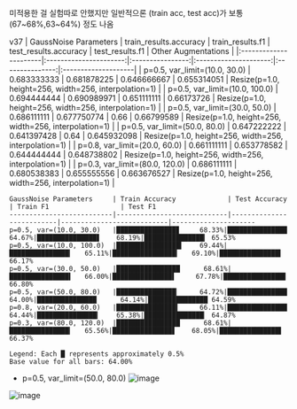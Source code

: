 미적용한 걸 실험따로 안했지만 일반적으론 (train acc, test acc)가 보통 (67~68%,63~64%) 정도 나옴

v37
| GaussNoise Parameters | train_results.accuracy | train_results.f1 | test_results.accuracy | test_results.f1 | Other Augmentations |
|:----------------------|:----------------------:|:----------------:|:---------------------:|:---------------:|:--------------------|
| p=0.5, var_limit=(10.0, 30.0) | 0.683333333 | 0.681878225 | 0.646666667 | 0.655314051 | Resize(p=1.0, height=256, width=256, interpolation=1) |
| p=0.5, var_limit=(10.0, 100.0) | 0.694444444 | 0.690989971 | 0.651111111 | 0.66173726 | Resize(p=1.0, height=256, width=256, interpolation=1) |
| p=0.5, var_limit=(30.0, 50.0) | 0.686111111 | 0.677750774 | 0.66 | 0.66799589 | Resize(p=1.0, height=256, width=256, interpolation=1) |
| p=0.5, var_limit=(50.0, 80.0) | 0.647222222 | 0.641397428 | 0.64 | 0.645932098 | Resize(p=1.0, height=256, width=256, interpolation=1) |
| p=0.8, var_limit=(20.0, 60.0) | 0.661111111 | 0.653778582 | 0.644444444 | 0.648738802 | Resize(p=1.0, height=256, width=256, interpolation=1) |
| p=0.3, var_limit=(80.0, 120.0) | 0.686111111 | 0.680538383 | 0.655555556 | 0.663676527 | Resize(p=1.0, height=256, width=256, interpolation=1) |


```
GaussNoise Parameters     | Train Accuracy             | Test Accuracy            | Train F1                  | Test F1
--------------------------|----------------------------|--------------------------|---------------------------|---------------------
p=0.5, var=(10.0, 30.0)   |███████████████▊     68.33%|███████████████     64.67%|███████████████▋    68.19%|███████████████▎ 65.53%
p=0.5, var=(10.0, 100.0)  |████████████████▍    69.44%|███████████████▎   65.11%|████████████████▎   69.10%|███████████████▍ 66.17%
p=0.5, var=(30.0, 50.0)   |████████████████      68.61%|███████████████▍   66.00%|███████████████▌     67.78%|███████████████▋ 66.80%
p=0.5, var=(50.0, 80.0)   |███████████████▏     64.72%|███████████████     64.00%|███████████████      64.14%|███████████████ 64.59%
p=0.8, var=(20.0, 60.0)   |███████████████▍     66.11%|███████████████     64.44%|███████████████▎    65.38%|███████████████▏ 64.87%
p=0.3, var=(80.0, 120.0)  |████████████████      68.61%|███████████████▎   65.56%|███████████████▋    68.05%|███████████████▌ 66.37%

Legend: Each █ represents approximately 0.5%
Base value for all bars: 64.00%
```

- p=0.5, var_limit=(50.0, 80.0)
![image](https://github.com/user-attachments/assets/60c55a82-ab25-4d25-9511-af9abe60330f)


![image](https://github.com/user-attachments/assets/c86dcb8f-e2fa-4bcd-9e23-c97aa1dfee3d)
